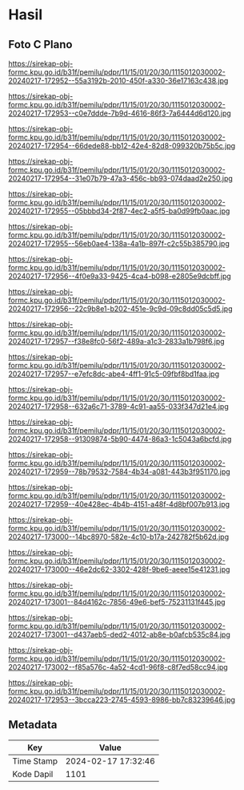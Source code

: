 # Hasil

## Foto C Plano

https://sirekap-obj-formc.kpu.go.id/b31f/pemilu/pdpr/11/15/01/20/30/1115012030002-20240217-172952--55a3192b-2010-450f-a330-36e17163c438.jpg

https://sirekap-obj-formc.kpu.go.id/b31f/pemilu/pdpr/11/15/01/20/30/1115012030002-20240217-172953--c0e7ddde-7b9d-4616-86f3-7a6444d6d120.jpg

https://sirekap-obj-formc.kpu.go.id/b31f/pemilu/pdpr/11/15/01/20/30/1115012030002-20240217-172954--66dede88-bb12-42e4-82d8-099320b75b5c.jpg

https://sirekap-obj-formc.kpu.go.id/b31f/pemilu/pdpr/11/15/01/20/30/1115012030002-20240217-172954--31e07b79-47a3-456c-bb93-074daad2e250.jpg

https://sirekap-obj-formc.kpu.go.id/b31f/pemilu/pdpr/11/15/01/20/30/1115012030002-20240217-172955--05bbbd34-2f87-4ec2-a5f5-ba0d99fb0aac.jpg

https://sirekap-obj-formc.kpu.go.id/b31f/pemilu/pdpr/11/15/01/20/30/1115012030002-20240217-172955--56eb0ae4-138a-4a1b-897f-c2c55b385790.jpg

https://sirekap-obj-formc.kpu.go.id/b31f/pemilu/pdpr/11/15/01/20/30/1115012030002-20240217-172956--4f0e9a33-9425-4ca4-b098-e2805e9dcbff.jpg

https://sirekap-obj-formc.kpu.go.id/b31f/pemilu/pdpr/11/15/01/20/30/1115012030002-20240217-172956--22c9b8e1-b202-451e-9c9d-09c8dd05c5d5.jpg

https://sirekap-obj-formc.kpu.go.id/b31f/pemilu/pdpr/11/15/01/20/30/1115012030002-20240217-172957--f38e8fc0-56f2-489a-a1c3-2833a1b798f6.jpg

https://sirekap-obj-formc.kpu.go.id/b31f/pemilu/pdpr/11/15/01/20/30/1115012030002-20240217-172957--e7efc8dc-abe4-4ff1-91c5-09fbf8bd1faa.jpg

https://sirekap-obj-formc.kpu.go.id/b31f/pemilu/pdpr/11/15/01/20/30/1115012030002-20240217-172958--632a6c71-3789-4c91-aa55-033f347d21e4.jpg

https://sirekap-obj-formc.kpu.go.id/b31f/pemilu/pdpr/11/15/01/20/30/1115012030002-20240217-172958--91309874-5b90-4474-86a3-1c5043a6bcfd.jpg

https://sirekap-obj-formc.kpu.go.id/b31f/pemilu/pdpr/11/15/01/20/30/1115012030002-20240217-172959--78b79532-7584-4b34-a081-443b3f951170.jpg

https://sirekap-obj-formc.kpu.go.id/b31f/pemilu/pdpr/11/15/01/20/30/1115012030002-20240217-172959--40e428ec-4b4b-4151-a48f-4d8bf007b913.jpg

https://sirekap-obj-formc.kpu.go.id/b31f/pemilu/pdpr/11/15/01/20/30/1115012030002-20240217-173000--14bc8970-582e-4c10-b17a-242782f5b62d.jpg

https://sirekap-obj-formc.kpu.go.id/b31f/pemilu/pdpr/11/15/01/20/30/1115012030002-20240217-173000--46e2dc62-3302-428f-9be6-aeee15e41231.jpg

https://sirekap-obj-formc.kpu.go.id/b31f/pemilu/pdpr/11/15/01/20/30/1115012030002-20240217-173001--84d4162c-7856-49e6-bef5-75231131f445.jpg

https://sirekap-obj-formc.kpu.go.id/b31f/pemilu/pdpr/11/15/01/20/30/1115012030002-20240217-173001--d437aeb5-ded2-4012-ab8e-b0afcb535c84.jpg

https://sirekap-obj-formc.kpu.go.id/b31f/pemilu/pdpr/11/15/01/20/30/1115012030002-20240217-173002--f85a576c-4a52-4cd1-96f8-c8f7ed58cc94.jpg

https://sirekap-obj-formc.kpu.go.id/b31f/pemilu/pdpr/11/15/01/20/30/1115012030002-20240217-172953--3bcca223-2745-4593-8986-bb7c83239646.jpg


## Metadata

| Key        | Value               |
| ---------- | ------------------- |
| Time Stamp | 2024-02-17 17:32:46 |
| Kode Dapil | 1101                |



